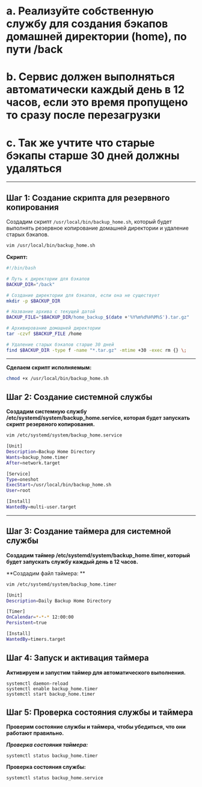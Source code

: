 # a.	Реализуйте собственную службу для создания бэкапов домашней директории (home), по пути /back
# b.	Сервис должен выполняться автоматически каждый день в 12 часов, если это время пропущено то сразу после перезагрузки
# c.	Так же учтите что старые бэкапы старше 30 дней должны удаляться 
_______________

## Шаг 1: Создание скрипта для резервного копирования
Создадим скрипт `/usr/local/bin/backup_home.sh`, который будет выполнять резервное копирование домашней директории и удаление старых бэкапов.
```bash
vim /usr/local/bin/backup_home.sh
```
**Скрипт:**
```bash
#!/bin/bash

# Путь к директории для бэкапов
BACKUP_DIR="/back"

# Создание директории для бэкапов, если она не существует
mkdir -p $BACKUP_DIR

# Название архива с текущей датой
BACKUP_FILE="$BACKUP_DIR/home_backup_$(date +'%Y%m%d%H%M%S').tar.gz"

# Архивирование домашней директории
tar -czvf $BACKUP_FILE /home

# Удаление старых бэкапов старше 30 дней
find $BACKUP_DIR -type f -name "*.tar.gz" -mtime +30 -exec rm {} \;
```
---

**Сделаем скрипт исполняемым:**
```bash
chmod +x /usr/local/bin/backup_home.sh
```

## Шаг 2: Создание системной службы
**Создадим системную службу /etc/systemd/system/backup_home.service, которая будет запускать скрипт резервного копирования.**
```bash
vim /etc/systemd/system/backup_home.service
```
```bash
[Unit]
Description=Backup Home Directory
Wants=backup_home.timer
After=network.target

[Service]
Type=oneshot
ExecStart=/usr/local/bin/backup_home.sh
User=root

[Install]
WantedBy=multi-user.target
```
___

## Шаг 3: Создание таймера для системной службы
**Создадим таймер /etc/systemd/system/backup_home.timer, который будет запускать службу каждый день в 12 часов.**

**Создадим файл таймера: **
```bash
vim /etc/systemd/system/backup_home.timer
```
```bash
[Unit]
Description=Daily Backup Home Directory

[Timer]
OnCalendar=*-*-* 12:00:00
Persistent=true

[Install]
WantedBy=timers.target
```

## Шаг 4: Запуск и активация таймера
**Активируем и запустим таймер для автоматического выполнения.**
```
systemctl daemon-reload
systemctl enable backup_home.timer
systemctl start backup_home.timer
```

## Шаг 5: Проверка состояния службы и таймера
**Проверим состояние службы и таймера, чтобы убедиться, что они работают правильно.**

***Проверка состояния таймера:***
```
systemctl status backup_home.timer
```

**Проверка состояния службы:**
```
systemctl status backup_home.service
```
